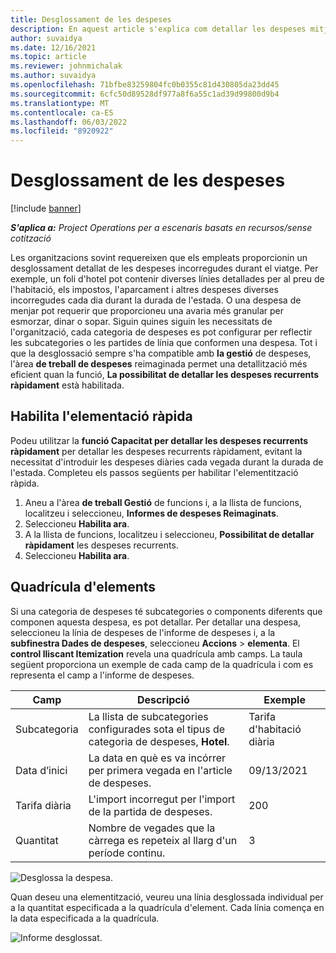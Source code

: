 ```yaml
---
title: Desglossament de les despeses
description: En aquest article s'explica com detallar les despeses mitjançant l'espai de treball de despeses reimaginat.
author: suvaidya
ms.date: 12/16/2021
ms.topic: article
ms.reviewer: johnmichalak
ms.author: suvaidya
ms.openlocfilehash: 71bfbe83259804fc0b0355c81d430805da23dd45
ms.sourcegitcommit: 6cfc50d89528df977a8f6a55c1ad39d99800d9b4
ms.translationtype: MT
ms.contentlocale: ca-ES
ms.lasthandoff: 06/03/2022
ms.locfileid: "8920922"
---
```

# <a name="expense-itemization"></a>Desglossament de les despeses

[!include [banner](../includes/banner.md)]

_**S'aplica a:** Project Operations per a escenaris basats en recursos/sense cotització_

Les organitzacions sovint requereixen que els empleats proporcionin un desglossament detallat de les despeses incorregudes durant el viatge. Per exemple, un foli d'hotel pot contenir diverses línies detallades per al preu de l'habitació, els impostos, l'aparcament i altres despeses diverses incorregudes cada dia durant la durada de l'estada. O una despesa de menjar pot requerir que proporcioneu una avaria més granular per esmorzar, dinar o sopar. Siguin quines siguin les necessitats de l'organització, cada categoria de despeses es pot configurar per reflectir les subcategories o les partides de línia que conformen una despesa. Tot i que la desglossació sempre s'ha compatible amb **la gestió** de despeses, l'àrea **de treball de despeses** reimaginada permet una detallització més eficient quan la funció, **La possibilitat de detallar les despeses recurrents ràpidament** està habilitada.  

## <a name="enable-quick-itemization"></a>Habilita l'elementació ràpida 

Podeu utilitzar la **funció Capacitat per detallar les despeses recurrents ràpidament** per detallar les despeses recurrents ràpidament, evitant la necessitat d'introduir les despeses diàries cada vegada durant la durada de l'estada. Completeu els passos següents per habilitar l'elementització ràpida.

1. Aneu a l'àrea **de treball Gestió** de funcions i, a la llista de funcions, localitzeu i seleccioneu, **Informes de despeses Reimaginats**. 
2. Seleccioneu **Habilita ara**. 
3. A la llista de funcions, localitzeu i seleccioneu, **Possibilitat de detallar ràpidament** les despeses recurrents.
4. Seleccioneu **Habilita ara**. 

## <a name="itemization-grid"></a>Quadrícula d'elements 

Si una categoria de despeses té subcategories o components diferents que componen aquesta despesa, es pot detallar. Per detallar una despesa, seleccioneu la línia de despeses de l'informe de despeses i, a la **subfinestra Dades de despeses**, seleccioneu **Accions** > **elementa**. El **control lliscant Itemization** revela una quadrícula amb camps. La taula següent proporciona un exemple de cada camp de la quadrícula i com es representa el camp a l'informe de despeses. 

|     Camp          |     Descripció                                                                                  |     Exemple              |
|--------------------|--------------------------------------------------------------------------------------------------|--------------------------|
|     Subcategoria    |     La llista de subcategories configurades sota el tipus de categoria de despeses, **Hotel**.             |     Tarifa d'habitació diària      |
|     Data d’inici     |     La data en què es va incórrer per primera vegada en l'article de despeses.                                           |     09/13/2021           |
|     Tarifa diària     |     L'import incorregut per l'import de la partida de despeses.                                                    |     200                  |
|     Quantitat       |     Nombre de vegades que la càrrega es repeteix al llarg d'un període continu.                       |     3                    |

![Desglossa la despesa.](media/Itemization%20screen%201.png)

Quan deseu una elementització, veureu una línia desglossada individual per a la quantitat especificada a la quadrícula d'element. Cada línia comença en la data especificada a la quadrícula.

![Informe desglossat.](media/Itemization%20screen%202.png)

